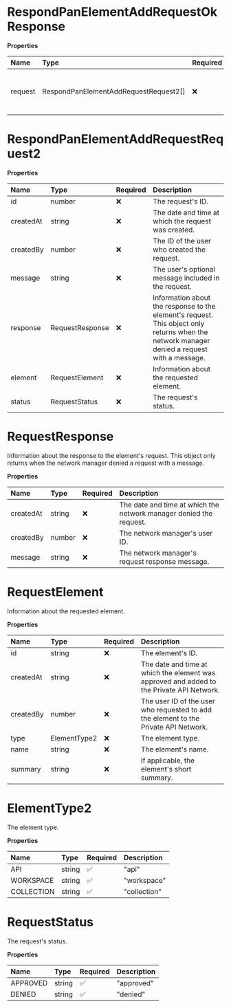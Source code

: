 # RespondPanElementAddRequestOkResponse

**Properties**

| Name    | Type                                  | Required | Description                                        |
| :------ | :------------------------------------ | :------- | :------------------------------------------------- |
| request | RespondPanElementAddRequestRequest2[] | ❌       | Information about the Private API Network request. |

# RespondPanElementAddRequestRequest2

**Properties**

| Name      | Type            | Required | Description                                                                                                                                 |
| :-------- | :-------------- | :------- | :------------------------------------------------------------------------------------------------------------------------------------------ |
| id        | number          | ❌       | The request's ID.                                                                                                                           |
| createdAt | string          | ❌       | The date and time at which the request was created.                                                                                         |
| createdBy | number          | ❌       | The ID of the user who created the request.                                                                                                 |
| message   | string          | ❌       | The user's optional message included in the request.                                                                                        |
| response  | RequestResponse | ❌       | Information about the response to the element's request. This object only returns when the network manager denied a request with a message. |
| element   | RequestElement  | ❌       | Information about the requested element.                                                                                                    |
| status    | RequestStatus   | ❌       | The request's status.                                                                                                                       |

# RequestResponse

Information about the response to the element's request. This object only returns when the network manager denied a request with a message.

**Properties**

| Name      | Type   | Required | Description                                                        |
| :-------- | :----- | :------- | :----------------------------------------------------------------- |
| createdAt | string | ❌       | The date and time at which the network manager denied the request. |
| createdBy | number | ❌       | The network manager's user ID.                                     |
| message   | string | ❌       | The network manager's request response message.                    |

# RequestElement

Information about the requested element.

**Properties**

| Name      | Type         | Required | Description                                                                               |
| :-------- | :----------- | :------- | :---------------------------------------------------------------------------------------- |
| id        | string       | ❌       | The element's ID.                                                                         |
| createdAt | string       | ❌       | The date and time at which the element was approved and added to the Private API Network. |
| createdBy | number       | ❌       | The user ID of the user who requested to add the element to the Private API Network.      |
| type      | ElementType2 | ❌       | The element type.                                                                         |
| name      | string       | ❌       | The element's name.                                                                       |
| summary   | string       | ❌       | If applicable, the element's short summary.                                               |

# ElementType2

The element type.

**Properties**

| Name       | Type   | Required | Description  |
| :--------- | :----- | :------- | :----------- |
| API        | string | ✅       | "api"        |
| WORKSPACE  | string | ✅       | "workspace"  |
| COLLECTION | string | ✅       | "collection" |

# RequestStatus

The request's status.

**Properties**

| Name     | Type   | Required | Description |
| :------- | :----- | :------- | :---------- |
| APPROVED | string | ✅       | "approved"  |
| DENIED   | string | ✅       | "denied"    |

<!-- This file was generated by liblab | https://liblab.com/ -->
